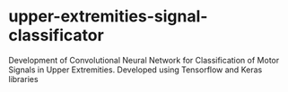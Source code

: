 # upper-extremities-signal-classificator
Development of Convolutional Neural Network for Classification of Motor Signals in Upper Extremities. Developed using Tensorflow and Keras libraries
